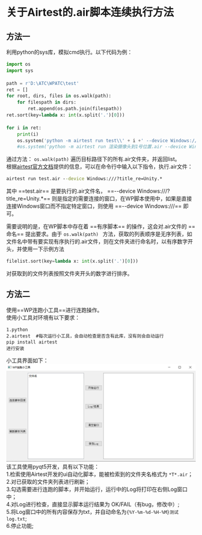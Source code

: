 # 关于Airtest的.air脚本连续执行方法
## 方法一
利用python的sys库，模拟cmd执行。以下代码为例：  

```python
import os
import sys

path = r'D:\ATC\WPATC\test'
ret = []
for root, dirs, files in os.walk(path):
    for filespath in dirs:
        ret.append(os.path.join(filespath))
ret.sort(key=lambda x: int(x.split('.')[0]))

for i in ret:
    print(i)
    os.system('python -m airtest run test\\' + i +' --device Windows:///')
    #os.system('python -m airtest run 渲染摄像头到1号位置.air --device Windows:///')  
```
通过方法：
`os.walk(path)`
遍历目标路径下的所有.air文件夹，并返回list。  
根据[airtest官方文档](https://airtest.doc.io.netease.com/tutorial/7_Windows_automated_testing/)提供的信息，可以在命令行中输入以下指令，执行.air文件：
```cmd
airtest run test.air --device Windows:///?title_re=Unity.*
```
其中
==test.air==
是要执行的.air文件名，
==--device Windows:///?title_re=Unity.*==
则是指定的需要连接的窗口，在WP脚本使用中，如果是直接连接Windows窗口而不指定特定窗口，则使用
==--device Windows:///==
即可。

需要说明的是，在WP脚本中存在着  ==有序脚本==  的操作，这会对.air文件的 ==命名== 提出要求。由于
`os.walk(path) ` 
方法，获取的列表顺序是无序列表，如文件名中带有要实现有序执行的.air文件，则在文件夹进行命名时，以有序数字开头，并使用一下示例方法
```python
filelist.sort(key=lambda x: int(x.split('.')[0]))
```
对获取到的文件列表按照文件夹开头的数字进行排序。

## 方法二

使用==WP连跑小工具==进行连跑操作。  
使用小工具对环境有以下要求：
```  
1.python
2.airtest  #每次运行小工具，会自动检查是否含有此库，没有则会自动运行
pip install airtest
进行安装
```
小工具界面如下：
![工具界面](https://github.com/OkayMing/AirtestTool/blob/master/ToolInterface.png)
该工具使用pyqt5开发，具有以下功能：  
1.检索使用Airtest开发的ui自动化脚本，能被检索到的文件夹名格式为
`*T*.air`；  
2.对已获取的文件夹列表进行刷新；  
3.勾选需要进行连跑的脚本，并开始运行，运行中的Log将打印在右侧Log窗口中；  
4.对Log进行检查，直接显示脚本运行结果为 OK/FAIL（有bug，修改中）;  
5.将Log窗口中的所有内容保存为txt，并自动命名为`{%Y-%m-%d-%H-%M}测试log.txt`;  
6.停止功能;  



